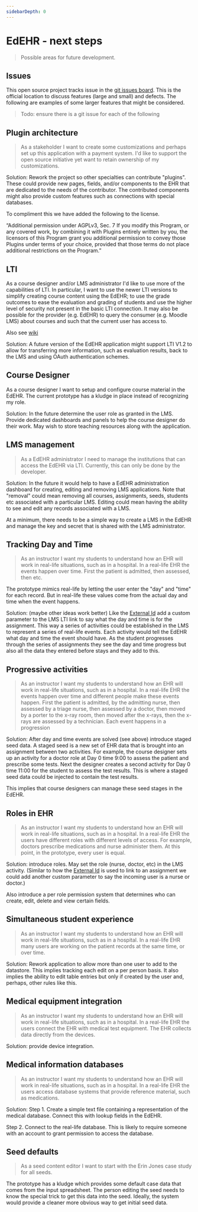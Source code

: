 ```yaml
---
sidebarDepth: 0
---
```


# EdEHR - next steps

> Possible areas for future development.

## Issues
This open source project tracks issue in the [git issues board](https://github.com/BCcampus/edehr/issues). This is the official location to discuss features (large and small) and defects. The following are examples of some larger features that might be considered.

> Todo: ensure there is a git issue for each of the following

## Plugin architecture

> As a stakeholder I want to create some customizations and perhaps set up this application with a payment system. I'd like to support the open source initiative yet want to retain ownership of my customizations.

Solution: 
Rework the project so other specialties can contribute "plugins". These could provide new pages, fields, and/or components to the EHR that are dedicated to the needs of the contributor. The contributed components might also provide custom features such as connections with special databases.

To compliment this we have added the following to the license.

“Additional permission under AGPLv3, Sec. 7 If you modify this Program, or any covered work, by combining it with Plugins entirely written by you, the licensors of this Program grant you additional permission to convey those Plugins under terms of your choice, provided that those terms do not place additional restrictions on the Program.”


## LTI

As a course designer and/or LMS administrator I'd like to use more of the capabilities of LTI. In particular, I want to use the newer LTI versions to simplify creating course content using the EdEHR; to use the grade outcomes to ease the evaluation and grading of students and use the higher level of security not present in the basic LTI connection. It may also be possible for the provider (e.g. EdEHR) to query the consumer (e.g. Moodle LMS) about courses and such that the current user has access to.

Also see [wiki](https://en.wikipedia.org/wiki/Learning_Tools_Interoperability)


Solution: A future version of the EdEHR application might support LTI V1.2 to allow for transferring more information,
such as evaluation results, back to the LMS and using OAuth authentication schemes.


## Course Designer

As a course designer I want to setup and configure course material in the EdEHR. The current prototype has a kludge in place instead of recognizing my role.

Solution: In the future determine the user role as granted in the LMS. Provide dedicated dashboards and panels to help the course designer do their work. May wish to store teaching resources along with the application.


## LMS management

> As a EdEHR administrator I need to manage the institutions that can access the EdEHR via LTI. Currently, this can only be done by the developer.

Solution: 
In the future it would help to have a EdEHR administration dashboard for creating, editing and removing LMS applications. Note that "removal" could mean removing all courses, assignments, seeds, students etc associated with a particular LMS. Editing could mean having the ability to see and edit any records associated with a LMS.

At a minimum, there needs to be a simple way to create a LMS in the EdEHR and manage the key and secret that is shared with the LMS administrator.


## Tracking Day and Time

> As an instructor I want my students to understand how an EHR will work in real-life situations, such as in a hospital. In a real-life EHR the events happen over time. First the patient is admitted, then assessed, then etc.

The prototype mimics real-life by letting the user enter the "day" and "time" for each record. But in real-life these values come from the actual day and time when the event happens.

Solution: (maybe other ideas work better) Like the [External Id](/shared/definitions.md#external-id) add a custom parameter to the LMS LTI link to say what the day and time is for the assignment. This way a series of activities could be established in the LMS to represent a series of real-life events. Each activity would tell the EdEHR what day and time the event should have. As the student progresses through the series of assignments they see the day and time progress but also all the data they entered before stays and they add to this.


## Progressive activities

> As an instructor I want my students to understand how an EHR will work in real-life situations, such as in a hospital. In a real-life EHR the events happen over time and different people make these events happen. First the patient is admitted, by the admitting nurse, then assessed by a triage nurse, then assessed by a doctor, then moved by a porter to the x-ray room, then moved after the x-rays, then the x-rays are assessed by a technician. Each event happens in a progression 

Solution: After day and time events are solved (see above) introduce staged seed data. A staged seed is a new set of EHR data that is brought into an assignment between two activities. For example, the course designer sets up an activity for a doctor role at Day 0 time 9:00 to assess the patient and prescribe some tests. Next the designer creates a second activity for Day 0 time 11:00 for the student to assess the test results. This is where a staged seed data could be injected to contain the test results.

This implies that course designers can manage these seed stages in the EdEHR.


## Roles in EHR

> As an instructor I want my students to understand how an EHR will work in real-life situations, such as in a hospital. In a real-life EHR the users have different roles with different levels of access. For example, doctors prescribe medications and nurse administer them. At this point, in the prototype, every user is equal.

Solution: introduce roles. May set the role (nurse, doctor, etc) in the LMS activity. (Similar to how the [External Id](/shared/definitions.md#external-id) is used to link to an assignment we could add another custom parameter to say the incoming user is a nurse or doctor.) 

Also introduce a per role permission system that determines who can create, edit, delete and view certain fields.


## Simultaneous student experience

> As an instructor I want my students to understand how an EHR will work in real-life situations, such as in a hospital. In a real-life EHR many users are working on the patient records at the same time, or over time.

Solution:
Rework application to allow more than one user to add to the datastore. This implies tracking each edit on a per person basis. It also implies the ability to edit table entries but only if created by the user and, perhaps, other rules like this.


## Medical equipment integration

> As an instructor I want my students to understand how an EHR will work in real-life situations, such as in a hospital. In a real-life EHR the users connect the EHR with medical test equipment. The EHR collects data directly from the devices.

Solution: provide device integration.


## Medical information databases

> As an instructor I want my students to understand how an EHR will work in real-life situations, such as in a hospital. In a real-life EHR the users access database systems that provide reference material, such as medications.

Solution: 
Step 1. Create a simple text file containing a representation of the medical database. Connect this with lookup fields in the EdEHR.

Step 2. Connect to the real-life database. This is likely to require someone with an account to grant permission to access the database.

## Seed defaults

> As a seed content editor I want to start with the Erin Jones case study for all seeds. 

The prototype has a kludge which provides some default case data that comes from the input spreadsheet. The person editing the seed needs to know the special trick to get this data into the seed. Ideally, the system would provide a cleaner more obvious way to get initial seed data.